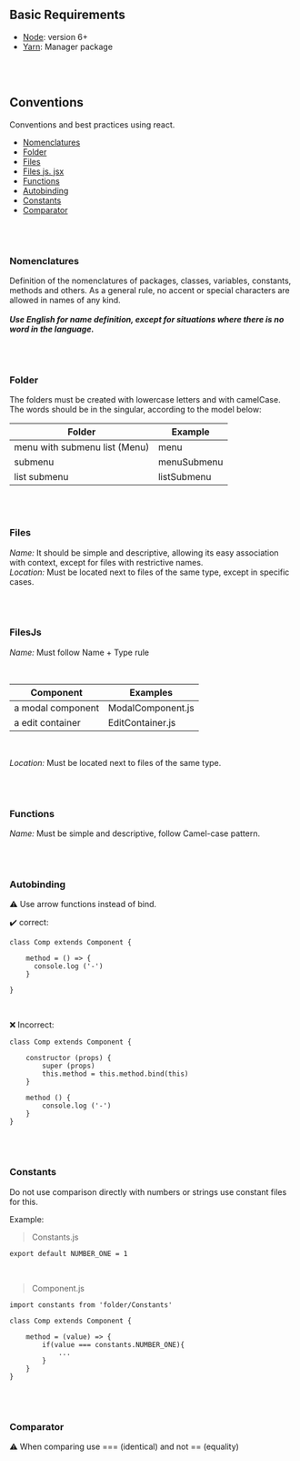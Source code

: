 
## Basic Requirements

* [Node](https://nodejs.org/en): version 6+
* [Yarn](https://yarnpkg.com/lang/en/): Manager package

</br></br>

## Conventions
Conventions and best practices using react.

* [Nomenclatures](#nomenclatures)
* [Folder](#folder)
* [Files](#files)
* [Files js. jsx](#filesjs)
* [Functions](#functions)
* [Autobinding](#autobinding)
* [Constants](#constants)
* [Comparator](#comparator)

</br></br>

### Nomenclatures
Definition of the nomenclatures of packages, classes, variables, constants, methods and others. As a general rule, no accent or special characters are allowed in names of any kind.
</br></br>
**_Use English for name definition, except for situations where there is no word in the language._**

</br></br>

### Folder
The folders must be created with lowercase letters and with camelCase. The words should be in the singular, according to the model below:

| Folder                        | Example                      |
|-------------------------------|------------------------------|
| menu with submenu list (Menu) | menu                         |
| submenu                       | menuSubmenu                  |
| list submenu                  | listSubmenu                  |


</br></br>

### Files

_Name:_
It should be simple and descriptive, allowing its easy association with context, except for files with restrictive names.
</br>
_Location:_
Must be located next to files of the same type, except in specific cases.

</br></br>

### FilesJs

_Name:_
Must follow Name + Type rule

</br>

| Component                     | Examples                     |
|-------------------------------|------------------------------|
| a modal component             | ModalComponent.js            |
| a edit container              | EditContainer.js             |


</br>

_Location:_
Must be located next to files of the same type.

</br></br>

### Functions

_Name:_
Must be simple and descriptive, follow Camel-case pattern.

</br></br>

### Autobinding

:warning: Use arrow functions instead of bind. 

:heavy_check_mark: correct:

```
class Comp extends Component {

    method = () => {
      console.log ('-')
    }
    
}
```
</br>

 :x: Incorrect:
 
```
class Comp extends Component {

    constructor (props) {
        super (props)   
        this.method = this.method.bind(this)
    }

    method () {
        console.log ('-')
    }
}
```

</br></br>

### Constants

Do not use comparison directly with numbers or strings use constant files for this.

Example:

> Constants.js

```
export default NUMBER_ONE = 1
```
</br>

> Component.js

```
import constants from 'folder/Constants'

class Comp extends Component {

    method = (value) => {
        if(value === constants.NUMBER_ONE){
            ...
        }
    }
}

```
</br></br>

### Comparator

:warning: When comparing use === (identical) and not == (equality)

</br></br>
